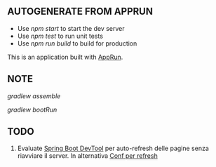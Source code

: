 ## AUTOGENERATE FROM APPRUN

* Use _npm start_ to start the dev server
* Use _npm test_ to run unit tests
* Use _npm run build_ to build for production

This is an application built with [AppRun](https://github.com/yysun/apprun).



## NOTE

_gradlew assemble_

_gradlew bootRun_ 


## TODO

1. Evaluate [Spring Boot DevTool](https://howtodoinjava.com/spring-boot2/developer-tools-module-tutorial/) per auto-refresh delle pagine senza riavviare il server. In alternativa [Conf per refresh](https://blog.codeleak.pl/2016/12/thymeleaf-reload-templates-and-static-resources.html)


  